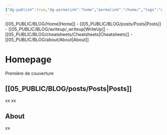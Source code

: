 ```yaml
---
{"dg-publish":true,"dg-permalink":"home","permalink":"/home/","tags":"gardenEntry"}
---
```




[[05_PUBLIC/BLOG/Home\|Home]] - [[05_PUBLIC/BLOG/posts/Posts\|Posts]] - [[05_PUBLIC/BLOG/writeup/_writeup\|WriteUp]] - [[05_PUBLIC/BLOG/cheatsheets/Cheatsheets\|Cheatsheets]] - [[05_PUBLIC/BLOG/about/About\|About]]

# Homepage
Première de couverture

## [[05_PUBLIC/BLOG/posts/Posts\|Posts]]

xx
xx

## About

xx

